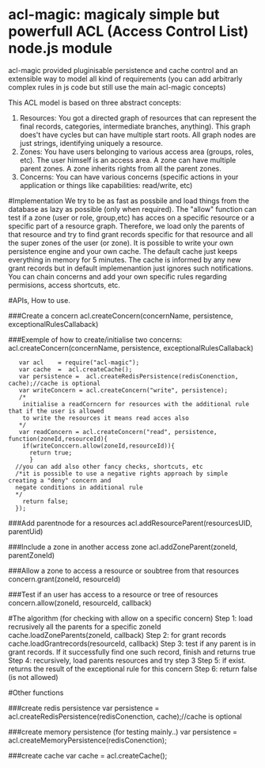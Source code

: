 # acl-magic: magicaly simple but powerfull ACL (Access Control List) node.js module

acl-magic provided  pluginisable persistence and cache control and an extensible way to  model all kind of requirements (you can add arbitrarly complex rules in js code but still use the main acl-magic concepts)

This ACL model is based on three abstract concepts:
  1. Resources: You got a directed graph of resources that can represent the final records, categories, intermediate branches, anything). This graph does't have cycles but can have multiple start roots. All graph nodes are just strings, identifying uniquely a resource.
  2. Zones:  You have users belonging to various access area (groups, roles, etc). The user himself is an access area. A zone can have multiple parent zones. A zone inherits rights from all the parent zones.
  3. Concerns: You can have various concerns (specific actions in your application or things like capabilities: read/write, etc)

#Implementation
 We try to be as fast as possbile and  load things from the database as lazy as possible (only when required).
 The  "allow" function  can test  if a zone (user or role, group,etc) has acces on a specific resource or a specific part of a resource graph.  Therefore, we load only the parents of that resource and try to find grant records specific for that resource and all the super zones of the  user (or zone).
 It is possible to write your own persistence engine and your own cache. The default cache just keeps everything in memory for 5 minutes. The cache is informed by any new grant records but in default implemenantion just ignores such notifications.  You can chain concerns and add your own specific rules regarding permisions, access shortcuts, etc.  

#APIs, How to use.

###Create a concern
  acl.createConcern(concernName, persistence, exceptionalRulesCallaback)

  
###Exemple of how to create/initialise two concerns:
  acl.createConcern(concernName, persistence, exceptionalRulesCallaback)

       var acl    = require("acl-magic");
       var cache  =  acl.createCache();
       var persistence =  acl.createRedisPersistence(redisConenction, cache);//cache is optional
       var writeConcern = acl.createConcern("write", persistence);
       /*
        initialise a readCorncern for resources with the additional rule that if the user is allowed 
        to write the resources it means read acces also
       */
       var readConcern = acl.createConcern("read", persistence, function(zoneId,resourceId){
        if(writeConccern.allow(zoneId,resourceId)){
          return true;
          }
      //you can add also other fancy checks, shortcuts, etc
      /*it is possible to use a negative rights approach by simple creating a "deny" concern and 
      negate conditions in additional rule
      */
        return false;
      });
  

###Add parentnode for a resources
      acl.addResourceParent(resourcesUID, parentUid)

###Include a zone in another access zone
      acl.addZoneParent(zoneId, parentZoneId)

###Allow a zone to access a resource or soubtree from that resources
     concern.grant(zoneId, resourceId)
  
###Test if an user has access to a resource or tree of resources
      concern.allow(zoneId, resourceId, callback)

  
#The algorithm (for checking with allow on a specific concern)
       Step 1: load recrusively all the parents for a specific zoneId 
            cache.loadZoneParents(zoneId, callback)
       Step 2: for grant records
            cache.loadGrantrecords(resourceId, callback)
       Step 3: test if any parent is in grant records. If it successfully find one such record, finish and returns true
       Step 4: recursively, load parents resources and try step 3
       Step 5: if exist. returns the result of the exceptional rule for this concern
       Step 6: return false (is not allowed)
 
 
#Other functions

###create redis persistence
      var persistence =  acl.createRedisPersistence(redisConenction, cache);//cache is optional
      
###create memory persistence (for testing mainly..)
      var persistence =  acl.createMemoryPersistence(redisConenction);
      
###create cache
      var cache  =  acl.createCache();
      
 
